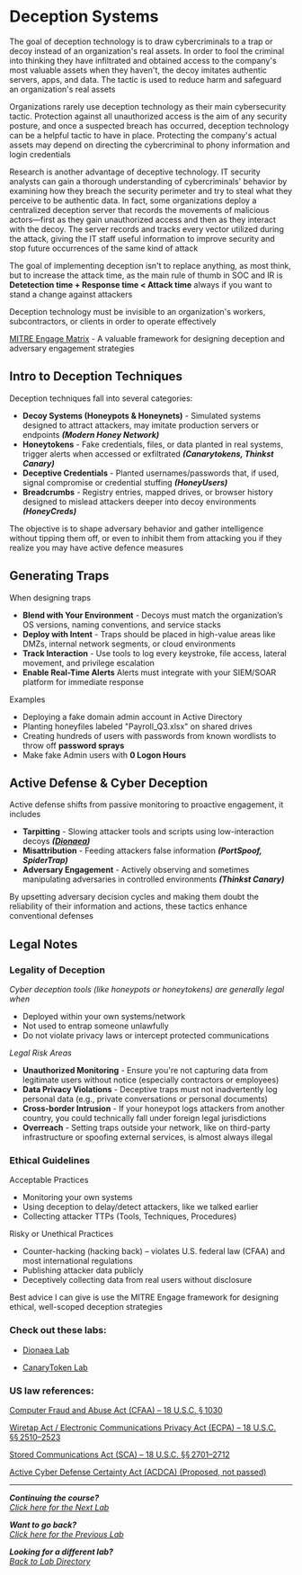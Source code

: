 # Deception Systems
The goal of deception technology is to draw cybercriminals to a trap or decoy instead of an organization's real assets. In order to fool the criminal into thinking they have infiltrated and obtained access to the company's most valuable assets when they haven't, the decoy imitates authentic servers, apps, and data. The tactic is used to reduce harm and safeguard an organization's real assets

Organizations rarely use deception technology as their main cybersecurity tactic. Protection against all unauthorized access is the aim of any security posture, and once a suspected breach has occurred, deception technology can be a helpful tactic to have in place. Protecting the company's actual assets may depend on directing the cybercriminal to phony information and login credentials

Research is another advantage of deceptive technology. IT security analysts can gain a thorough understanding of cybercriminals' behavior by examining how they breach the security perimeter and try to steal what they perceive to be authentic data. In fact, some organizations deploy a centralized deception server that records the movements of malicious actors—first as they gain unauthorized access and then as they interact with the decoy. The server records and tracks every vector utilized during the attack, giving the IT staff useful information to improve security and stop future occurrences of the same kind of attack

The goal of implementing deception isn't to replace anything, as most think, but to increase the attack time, as the main rule of thumb in SOC and IR is **Detetection time + Response time < Attack time** always if you want to stand a change against attackers

Deception technology must be invisible to an organization's workers, subcontractors, or clients in order to operate effectively

[MITRE Engage Matrix](https://engage.mitre.org/matrix/) - A valuable framework for designing deception and adversary engagement strategies

## Intro to Deception Techniques
Deception techniques fall into several categories:
- **Decoy Systems (Honeypots & Honeynets)** - Simulated systems designed to attract attackers, may imitate production servers or endpoints ***(Modern Honey Network)***
- **Honeytokens** - Fake credentials, files, or data planted in real systems, trigger alerts when accessed or exfiltrated ***(Canarytokens, Thinkst Canary)***
- **Deceptive Credentials** - Planted usernames/passwords that, if used, signal compromise or credential stuffing ***(HoneyUsers)***
- **Breadcrumbs** - Registry entries, mapped drives, or browser history designed to mislead attackers deeper into decoy environments ***(HoneyCreds)***

The objective is to shape adversary behavior and gather intelligence without tipping them off, or even to inhibit them from attacking you if they realize you may have active defence measures

## Generating Traps
When designing traps
- **Blend with Your Environment** - Decoys must match the organization’s OS versions, naming conventions, and service stacks
- **Deploy with Intent** - Traps should be placed in high-value areas like DMZs, internal network segments, or cloud environments
- **Track Interaction** - Use tools to log every keystroke, file access, lateral movement, and privilege escalation
- **Enable Real-Time Alerts** Alerts must integrate with your SIEM/SOAR platform for immediate response

Examples
- Deploying a fake domain admin account in Active Directory
- Planting honeyfiles labeled "Payroll_Q3.xlsx" on shared drives
- Creating hundreds of users with passwords from known wordlists to throw off **password sprays**
- Make fake Admin users with **0 Logon Hours**

## Active Defense & Cyber Deception
Active defense shifts from passive monitoring to proactive engagement, it includes
- **Tarpitting** - Slowing attacker tools and scripts using low-interaction decoys ***([Dionaea](/courseFiles/tools/Dionaea.md))***
- **Misattribution** - Feeding attackers false information ***(PortSpoof, SpiderTrap)***
- **Adversary Engagement** - Actively observing and sometimes manipulating adversaries in controlled environments ***(Thinkst Canary)***

By upsetting adversary decision cycles and making them doubt the reliability of their information and actions, these tactics enhance conventional defenses

## Legal Notes
### Legality of Deception
*Cyber deception tools (like honeypots or honeytokens) are generally legal when*
- Deployed within your own systems/network
- Not used to entrap someone unlawfully
- Do not violate privacy laws or intercept protected communications

*Legal Risk Areas*
- **Unauthorized Monitoring** - Ensure you're not capturing data from legitimate users without notice (especially contractors or employees)
- **Data Privacy Violations** - Deceptive traps must not inadvertently log personal data (e.g., private conversations or personal documents)
- **Cross-border Intrusion** - If your honeypot logs attackers from another country, you could technically fall under foreign legal jurisdictions
- **Overreach** - Setting traps outside your network, like on third-party infrastructure or spoofing external services, is almost always illegal

### Ethical Guidelines
Acceptable Practices
- Monitoring your own systems
- Using deception to delay/detect attackers, like we talked earlier
- Collecting attacker TTPs (Tools, Techniques, Procedures)

Risky or Unethical Practices
- Counter-hacking (hacking back) – violates U.S. federal law (CFAA) and most international regulations
- Publishing attacker data publicly
- Deceptively collecting data from real users without disclosure

Best advice I can give is use the MITRE Engage framework for designing ethical, well-scoped deception strategies

### Check out these labs:

- [Dionaea Lab](./dionaeaLab.md)

- [CanaryToken Lab](./CanaryToken_lab/CanaryToken_lab.md)

### US law references:
[Computer Fraud and Abuse Act (CFAA) – 18 U.S.C. § 1030](https://www.law.cornell.edu/uscode/text/18/1030)

[Wiretap Act / Electronic Communications Privacy Act (ECPA) – 18 U.S.C. §§ 2510–2523](https://www.law.cornell.edu/uscode/text/18/part-I/chapter-119)

[Stored Communications Act (SCA) – 18 U.S.C. §§ 2701–2712](https://www.law.cornell.edu/uscode/text/18/2701)

[Active Cyber Defense Certainty Act (ACDCA) (Proposed, not passed)](https://www.congress.gov/bill/116th-congress/house-bill/3270)

***
<b><i>Continuing the course?</b>
</br>
[Click here for the Next Lab](/courseFiles/Lab_08-emailFundamentals/emailFundamentals.md)</i>

<b><i>Want to go back?</b>
</br>
[Click here for the Previous Lab](/courseFiles/Lab_06-browserAndCloudSecurity/browserAndCloudSecurity.md)

<b><i>Looking for a different lab? </b></br>[Back to Lab Directory](/coursenavigation.md)</i>
